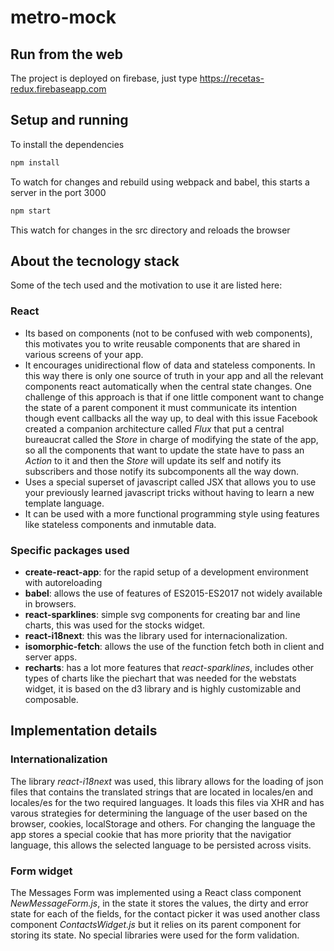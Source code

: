 # metro-mock


## Run from the web
The project is deployed on firebase, just type
https://recetas-redux.firebaseapp.com

## Setup and running 
To install the dependencies
```bash
npm install
``` 
To watch for changes and rebuild using webpack and babel, this starts a server in the port 3000
```bash
npm start
``` 
This watch for changes in the src directory and reloads the browser

## About the tecnology stack
Some of the tech used and the motivation to use it are listed here:

### React
- Its based on components (not to be confused with web components), this motivates you to write reusable components that are shared in various screens of your app. 
- It encourages unidirectional flow of data and stateless components. In this way there is only one source of truth in your app and all the relevant components react automatically when the central state changes. One challenge of this approach is that if one little component want to change the state of a parent component it must communicate its intention though event callbacks all the way up, to deal with this issue Facebook created a companion architecture called *Flux* that put a central bureaucrat called the *Store* in charge of modifying the state of the app, so all the components that want to update the state have to pass an *Action* to it and then the *Store* will update its self and notify its subscribers and those notify its subcomponents all the way down. 
- Uses a special superset of javascript called JSX that allows you to use your previously learned javascript tricks without having to learn a new template language.
- It can be used with a more functional programming style using features like stateless components and inmutable data. 

### Specific packages used
* __create-react-app__: for the rapid setup of a development environment with autoreloading
* __babel__: allows the use of features of ES2015-ES2017 not widely available in browsers.
* __react-sparklines__: simple svg components for creating bar and line charts, this was used for the stocks widget.
* __react-i18next__: this was the library used for internacionalization.
* __isomorphic-fetch__: allows the use of the function fetch both in client and server apps.
* __recharts__: has a lot more features that _react-sparklines_, includes other types of charts like the piechart that was needed for the webstats widget, it is based on the d3 library and is highly customizable and composable.

## Implementation details
### Internationalization

The library _react-i18next_ was used, this library allows for the loading of json files that contains the translated strings that are located in locales/en and locales/es for the two required languages. It loads this files via XHR and has varous strategies for determining the language of the user based on the browser, cookies, localStorage and others. For changing the language the app stores a special cookie that has more priority that the navigatior language, this allows the selected language to be persisted across visits.

### Form widget
The Messages Form was implemented using a React class component *NewMessageForm.js*, in the state it stores the values, the dirty and error state for each of the fields, for the contact picker it was used another class component *ContactsWidget.js* but it relies on its parent component for storing its state.  No special libraries were used for the form validation.   
